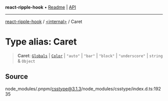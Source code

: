 **react-ripple-hook** • [Readme](../../README.md) \| [API](../../globals.md)

---

[react-ripple-hook](../../README.md) / [\<internal\>](../README.md) / Caret

# Type alias: Caret

> **Caret**: [`Globals`](Globals.md) \| [`Color`](Color-1.md) \| `"auto"` \| `"bar"` \| `"block"` \| `"underscore"` \| `string` & `Object`

## Source

node_modules/.pnpm/csstype@3.1.3/node_modules/csstype/index.d.ts:19235
